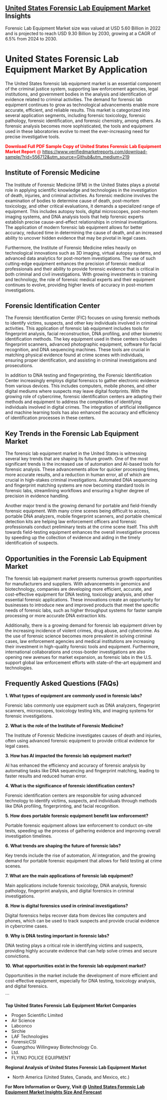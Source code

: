 <h2><a href="https://www.verifiedmarketreports.com/download-sample/?rid=556712&amp;utm_source=Github&amp;utm_medium=219" target="_blank">United States Forensic Lab Equipment Market</a> Insights</h2><p>Forensic Lab Equipment Market size was valued at USD 5.60 Billion in 2022 and is projected to reach USD 9.30 Billion by 2030, growing at a CAGR of 6.5% from 2024 to 2030.</p><p> <h1>United States Forensic Lab Equipment Market By Application</h1> <p>The United States forensic lab equipment market is an essential component of the criminal justice system, supporting law enforcement agencies, legal institutions, and government bodies in the analysis and identification of evidence related to criminal activities. The demand for forensic lab equipment continues to grow as technological advancements enable more accurate, efficient, and reliable results. This market is categorized into several application segments, including forensic toxicology, forensic pathology, forensic identification, and forensic chemistry, among others. As forensic analysis becomes more sophisticated, the tools and equipment used in these laboratories evolve to meet the ever-increasing need for precise investigative tools.</p> <p><p><span class=""><span style="color: #ff0000;"><strong>Download Full PDF Sample Copy of United States Forensic Lab Equipment Market Report</strong> @ </span><a href="https://www.verifiedmarketreports.com/download-sample/?rid=556712&amp;utm_source=Github&amp;utm_medium=219" target="_blank">https://www.verifiedmarketreports.com/download-sample/?rid=556712&amp;utm_source=Github&amp;utm_medium=219</a></span></p></p> <h2>Institute of Forensic Medicine</h2> <p>The Institute of Forensic Medicine (IFM) in the United States plays a pivotal role in applying scientific knowledge and technologies in the investigation of death, injuries, and criminal activities. As forensic medicine involves the examination of bodies to determine cause of death, post-mortem toxicology, and other critical evaluations, it demands a specialized range of equipment. This includes autopsy tools, digital microscopes, post-mortem imaging systems, and DNA analysis tools that help forensic experts establish precise cause-and-effect relationships in criminal investigations. The application of modern forensic lab equipment allows for better accuracy, reduced time in determining the cause of death, and an increased ability to uncover hidden evidence that may be pivotal in legal cases.</p> <p>Furthermore, the Institute of Forensic Medicine relies heavily on technological innovations such as 3D imaging, virtual autopsy systems, and advanced data analytics for post-mortem investigations. The use of such cutting-edge equipment enhances the precision of forensic medical professionals and their ability to provide forensic evidence that is critical in both criminal and civil investigations. With growing investments in training and technology, the role of forensic medical experts and their equipment continues to evolve, providing higher levels of accuracy in post-mortem investigations.</p> <h2>Forensic Identification Center</h2> <p>The Forensic Identification Center (FIC) focuses on using forensic methods to identify victims, suspects, and other key individuals involved in criminal activities. This application of forensic lab equipment includes tools for fingerprint analysis, facial reconstruction, DNA profiling, and other biometric identification methods. The key equipment used in these centers includes fingerprint scanners, advanced photographic equipment, software for facial recognition, and DNA sequencing machines. These tools are crucial in matching physical evidence found at crime scenes with individuals, ensuring proper identification, and assisting in criminal investigations and prosecutions.</p> <p>In addition to DNA testing and fingerprinting, the Forensic Identification Center increasingly employs digital forensics to gather electronic evidence from various devices. This includes computers, mobile phones, and other digital mediums where suspects may leave digital footprints. With the growing role of cybercrime, forensic identification centers are adapting their methods and equipment to address the complexities of identifying individuals involved in digital crimes. The integration of artificial intelligence and machine learning tools has also enhanced the accuracy and efficiency of identification processes in these centers.</p> <h2>Key Trends in the Forensic Lab Equipment Market</h2> <p>The forensic lab equipment market in the United States is witnessing several key trends that are shaping its future growth. One of the most significant trends is the increased use of automation and AI-based tools for forensic analysis. These advancements allow for quicker processing times, more accurate results, and a reduction in human error, all of which are crucial in high-stakes criminal investigations. Automated DNA sequencing and fingerprint matching systems are now becoming standard tools in forensic labs, streamlining workflows and ensuring a higher degree of precision in evidence handling.</p> <p>Another major trend is the growing demand for portable and field-friendly forensic equipment. With many crime scenes being difficult to access, portable DNA analyzers, mobile fingerprint scanners, and portable chemical detection kits are helping law enforcement officers and forensic professionals conduct preliminary tests at the crime scene itself. This shift towards field-testing equipment enhances the overall investigative process by speeding up the collection of evidence and aiding in the timely identification of suspects.</p> <h2>Opportunities in the Forensic Lab Equipment Market</h2> <p>The forensic lab equipment market presents numerous growth opportunities for manufacturers and suppliers. With advancements in genomics and biotechnology, companies are developing more efficient, accurate, and cost-effective equipment for DNA testing, toxicology analysis, and other essential forensic applications. These innovations create an opportunity for businesses to introduce new and improved products that meet the specific needs of forensic labs, such as higher throughput systems for faster sample processing or more accurate DNA extraction kits.</p> <p>Additionally, there is a growing demand for forensic lab equipment driven by the increasing incidence of violent crimes, drug abuse, and cybercrime. As the use of forensic science becomes more prevalent in solving criminal cases, law enforcement agencies and medical institutions are increasing their investment in high-quality forensic tools and equipment. Furthermore, international collaborations and cross-border investigations are also opening new avenues for market expansion, as forensic labs in the U.S. support global law enforcement efforts with state-of-the-art equipment and technologies.</p> <h2>Frequently Asked Questions (FAQs)</h2> <p><b>1. What types of equipment are commonly used in forensic labs?</b></p> <p>Forensic labs commonly use equipment such as DNA analyzers, fingerprint scanners, microscopes, toxicology testing kits, and imaging systems for forensic investigations.</p> <p><b>2. What is the role of the Institute of Forensic Medicine?</b></p> <p>The Institute of Forensic Medicine investigates causes of death and injuries, often using advanced forensic equipment to provide critical evidence for legal cases.</p> <p><b>3. How has AI impacted the forensic lab equipment market?</b></p> <p>AI has enhanced the efficiency and accuracy of forensic analysis by automating tasks like DNA sequencing and fingerprint matching, leading to faster results and reduced human error.</p> <p><b>4. What is the significance of forensic identification centers?</b></p> <p>Forensic identification centers are responsible for using advanced technology to identify victims, suspects, and individuals through methods like DNA profiling, fingerprinting, and facial recognition.</p> <p><b>5. How does portable forensic equipment benefit law enforcement?</b></p> <p>Portable forensic equipment allows law enforcement to conduct on-site tests, speeding up the process of gathering evidence and improving overall investigation timelines.</p> <p><b>6. What trends are shaping the future of forensic labs?</b></p> <p>Key trends include the rise of automation, AI integration, and the growing demand for portable forensic equipment that allows for field testing at crime scenes.</p> <p><b>7. What are the main applications of forensic lab equipment?</b></p> <p>Main applications include forensic toxicology, DNA analysis, forensic pathology, fingerprint analysis, and digital forensics in criminal investigations.</p> <p><b>8. How is digital forensics used in criminal investigations?</b></p> <p>Digital forensics helps recover data from devices like computers and phones, which can be used to track suspects and provide crucial evidence in cybercrime cases.</p> <p><b>9. Why is DNA testing important in forensic labs?</b></p> <p>DNA testing plays a critical role in identifying victims and suspects, providing highly accurate evidence that can help solve crimes and secure convictions.</p> <p><b>10. What opportunities exist in the forensic lab equipment market?</b></p> <p>Opportunities in the market include the development of more efficient and cost-effective equipment, especially for DNA testing, toxicology analysis, and digital forensics.</p> ```</p><p><strong>Top United States Forensic Lab Equipment Market Companies</strong></p><div data-test-id=""><p><li>Progen Scientific Limited</li><li> Air Science</li><li> Labconco</li><li> Sirchie</li><li> LAF Technologies</li><li> ForensicCSI</li><li> Guangzhou Willingway Biotechnology Co.</li><li> Ltd.</li><li> FLYING POLICE EQUIPMENT</li></p><div><strong>Regional Analysis of&nbsp;United States Forensic Lab Equipment Market</strong></div><ul><li dir="ltr"><p dir="ltr">North America&nbsp;(United States, Canada, and Mexico, etc.)</p></li></ul><p><strong>For More Information or Query, Visit @&nbsp;</strong><strong><a href="https://www.verifiedmarketreports.com/product/forensic-lab-equipment-market/?utm_source=Github&amp;utm_medium=219" target="_blank">United States Forensic Lab Equipment Market Insights Size And Forecast</a></strong></p></div>
